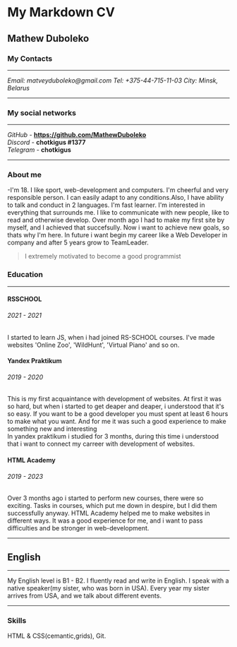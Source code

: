 # My Markdown CV

## Mathew Duboleko

### My Contacts

---

_Email: matveyduboleko@gmail.com_
_Tel: +375-44-715-11-03_
_City: Minsk, Belarus_

---

### My social networks

---

_GitHub_ - **https://github.com/MathewDuboleko**
<br>_Discord_ - **chotkigus #1377**
<br>_Telegram_ - **chotkigus**

---

### About me

-I'm 18. I like sport, web-development and computers.
I'm cheerful and very responsible person. I can easily adapt to any conditions.Also, I have ability to talk and conduct in 2 languages.
I'm fast learner. I'm interested in everything that surrounds me. I like to communicate with new people,
like to read and otherwise develop.
Over month ago I had to make my first site by myself, and I achieved that succefsully. Now i want
to achieve new goals, so thats why I'm here. In future i want begin my career like a Web Developer in company and after 5 years grow to TeamLeader.

> I extremely motivated to become a good programmist

### Education
---

#### RSSCHOOL

###### 2021 - 2021

I started to learn JS, when i had joined RS-SCHOOL courses. 
I've made websites 'Online Zoo', 'WildHunt', 'Virtual Piano' and so on.

#### Yandex Praktikum

###### 2019 - 2020

This is my first acquaintance with development of websites. At first it was so hard, but when i started
to get deaper and deaper, i understood that it's so easy. If you want to be a good developer you must spent at least
6 hours to make what you want. And for me it was such a good experience to make something new and interesting
<br>
In yandex praktikum i studied for 3 months, during this time i understood that i want to connect my carreer with
development of websites.


#### HTML Academy

###### 2019 - 2023

Over 3 months ago i started to perform new courses, there were so exciting.
Tasks in courses, whiсh put me down in despire, but I did them successfully anyway.
HTML Academy helped me to make websites in different ways.
It was a good experience for me, and i want to pass difficulties and be stronger in web-development.

---

## English

---

My English level is B1 - B2.
I fluently read and write in English. I speak with a native speaker(my sister, who was born in USA).
Every year my sister arrives from USA, and we talk about different events.

---

### Skills

HTML & CSS(cemantic,grids), Git.
